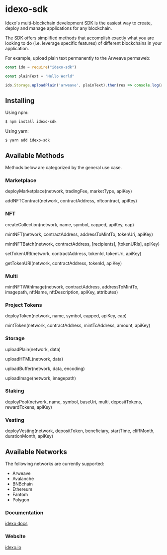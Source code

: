 # idexo-sdk

Idexo's multi-blockchain development SDK is the easiest way to create, deploy and manage applications for any blockchain.

The SDK offers simplified methods that accomplish exactly what you are looking to do (i.e. leverage specific features) of different blockchains in your application.

For example, upload plain text permanently to the Arweave permaweb:

```javascript
const ido = require("idexo-sdk")

const plainText = "Hello World"

ido.Storage.uploadPlain('arweave', plainText).then(res => console.log(res.data))
```

## Installing

Using npm:

```bash
$ npm install idexo-sdk
```

Using yarn:

```
$ yarn add idexo-sdk
```

## Available Methods

Methods below are categorized by the general use case.

### Marketplace

deployMarketplace(network, tradingFee, marketType, apiKey)

addNFTContract(network, contractAddress, nftcontract, apiKey)


### NFT

createCollection(network, name, symbol, capped, apiKey, cap)

mintNFT(network, contractAddress, addressToMintTo, tokenUri, apiKey)

mintNFTBatch(network, contractAddress, [recipients], [tokenURIs], apiKey)

setTokenURI(network, contractAddress, tokenId, tokenUri, apiKey)

getTokenURI(network, contractAddress, tokenId, apiKey)


### Multi

mintNFTWithImage(network, contractAddress, addressToMintTo, imagepath, nftName, nftDescription, apiKey, attributes)


### Project Tokens

deployToken(network, name, symbol, capped, apiKey, cap)

mintToken(network, contractAddress, mintToAddress, amount, apiKey)

### Storage

uploadPlain(network, data)

uploadHTML(network, data)

uploadBuffer(network, data, encoding)

uploadImage(network, imagepath)

### Staking

deployPool(network, name, symbol, baseUri, multi, depositTokens, rewardTokens, apiKey)

### Vesting

deployVesting(network, depositToken, beneficiary, startTime, cliffMonth, durationMonth, apiKey)

## Available Networks

The following networks are currently supported: 

* Arweave
* Avalanche
* BNBchain
* Ethereum
* Fantom
* Polygon


### Documentation

[idexo docs](https://docs.idexo.com)

### Website

[idexo.io](https://idexo.com)
